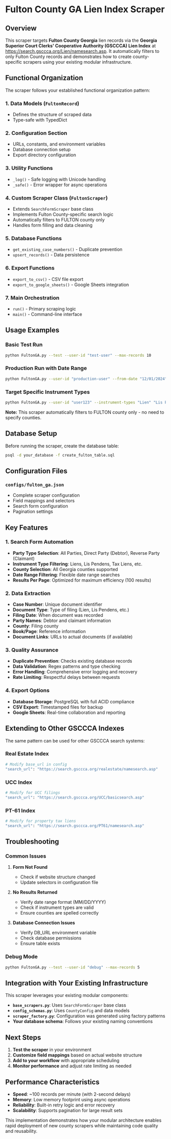 # Fulton County GA Lien Index Scraper

## Overview

This scraper targets **Fulton County Georgia** lien records via the **Georgia Superior Court Clerks' Cooperative Authority (GSCCCA) Lien Index** at https://search.gsccca.org/Lien/namesearch.asp. It automatically filters to only Fulton County records and demonstrates how to create county-specific scrapers using your existing modular infrastructure.

## Functional Organization

The scraper follows your established functional organization pattern:

### 1. **Data Models** (`FultonRecord`)
- Defines the structure of scraped data
- Type-safe with TypedDict

### 2. **Configuration Section**
- URLs, constants, and environment variables
- Database connection setup
- Export directory configuration

### 3. **Utility Functions**
- `_log()` - Safe logging with Unicode handling
- `_safe()` - Error wrapper for async operations

### 4. **Custom Scraper Class** (`FultonScraper`)
- Extends `SearchFormScraper` base class
- Implements Fulton County-specific search logic
- Automatically filters to FULTON county only
- Handles form filling and data cleaning

### 5. **Database Functions**
- `get_existing_case_numbers()` - Duplicate prevention
- `upsert_records()` - Data persistence

### 6. **Export Functions**
- `export_to_csv()` - CSV file export
- `export_to_google_sheets()` - Google Sheets integration

### 7. **Main Orchestration**
- `run()` - Primary scraping logic
- `main()` - Command-line interface

## Usage Examples

### Basic Test Run
```bash
python FultonGA.py --test --user-id "test-user" --max-records 10
```

### Production Run with Date Range
```bash
python FultonGA.py --user-id "production-user" --from-date "12/01/2024" --to-date "12/28/2024" --max-records 100
```

### Target Specific Instrument Types
```bash
python FultonGA.py --user-id "user123" --instrument-types "Lien" "Lis Pendens" "Federal Tax Lien"
```

**Note:** This scraper automatically filters to FULTON county only - no need to specify counties.

## Database Setup

Before running the scraper, create the database table:

```bash
psql -d your_database -f create_fulton_table.sql
```

## Configuration Files

### `configs/fulton_ga.json`
- Complete scraper configuration
- Field mappings and selectors
- Search form configuration
- Pagination settings

## Key Features

### 1. **Search Form Automation**
- **Party Type Selection**: All Parties, Direct Party (Debtor), Reverse Party (Claimant)
- **Instrument Type Filtering**: Liens, Lis Pendens, Tax Liens, etc.
- **County Selection**: All Georgia counties supported
- **Date Range Filtering**: Flexible date range searches
- **Results Per Page**: Optimized for maximum efficiency (100 results)

### 2. **Data Extraction**
- **Case Number**: Unique document identifier
- **Document Type**: Type of filing (Lien, Lis Pendens, etc.)
- **Filing Date**: When document was recorded
- **Party Names**: Debtor and claimant information
- **County**: Filing county
- **Book/Page**: Reference information
- **Document Links**: URLs to actual documents (if available)

### 3. **Quality Assurance**
- **Duplicate Prevention**: Checks existing database records
- **Data Validation**: Regex patterns and type checking
- **Error Handling**: Comprehensive error logging and recovery
- **Rate Limiting**: Respectful delays between requests

### 4. **Export Options**
- **Database Storage**: PostgreSQL with full ACID compliance
- **CSV Export**: Timestamped files for backup
- **Google Sheets**: Real-time collaboration and reporting

## Extending to Other GSCCCA Indexes

The same pattern can be used for other GSCCCA search systems:

### Real Estate Index
```bash
# Modify base_url in config
"search_url": "https://search.gsccca.org/realestate/namesearch.asp"
```

### UCC Index
```bash
# Modify for UCC filings
"search_url": "https://search.gsccca.org/UCC/basicsearch.asp"
```

### PT-61 Index
```bash
# Modify for property tax liens
"search_url": "https://search.gsccca.org/PT61/namesearch.asp"
```

## Troubleshooting

### Common Issues

1. **Form Not Found**
   - Check if website structure changed
   - Update selectors in configuration file

2. **No Results Returned**
   - Verify date range format (MM/DD/YYYY)
   - Check if instrument types are valid
   - Ensure counties are spelled correctly

3. **Database Connection Issues**
   - Verify DB_URL environment variable
   - Check database permissions
   - Ensure table exists

### Debug Mode
```bash
python FultonGA.py --test --user-id "debug" --max-records 5
```

## Integration with Your Existing Infrastructure

This scraper leverages your existing modular components:

- **`base_scrapers.py`**: Uses `SearchFormScraper` base class
- **`config_schemas.py`**: Uses `CountyConfig` and data models  
- **`scraper_factory.py`**: Configuration was generated using factory patterns
- **Your database schema**: Follows your existing naming conventions

## Next Steps

1. **Test the scraper** in your environment
2. **Customize field mappings** based on actual website structure
3. **Add to your workflow** with appropriate scheduling
4. **Monitor performance** and adjust rate limiting as needed

## Performance Characteristics

- **Speed**: ~100 records per minute (with 2-second delays)
- **Memory**: Low memory footprint using async operations
- **Reliability**: Built-in retry logic and error recovery
- **Scalability**: Supports pagination for large result sets

This implementation demonstrates how your modular architecture enables rapid deployment of new county scrapers while maintaining code quality and reusability. 